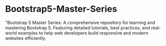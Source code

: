 # Bootstrap5-Master-Series
"Bootstrap 5 Master Series: A comprehensive repository for learning and mastering Bootstrap 5. Featuring detailed tutorials, best practices, and real-world examples to help web developers build responsive and modern websites efficiently.
